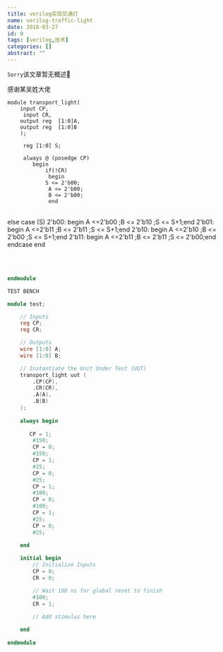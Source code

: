```yaml
---
title: verilog实现交通灯
name: verilog-traffic-light
date: 2018-03-27
id: 0
tags: [verilog,技术]
categories: []
abstract: ""
---
```

<code>Sorry</code>该文章暂无概述💊
<!--more-->


感谢某吴姓大佬

    module transport_light(
        input CP,
    	 input CR,
        output reg  [1:0]A,
        output reg  [1:0]B
        );
    	 
    	 reg [1:0] S;
    	 
    	 always @ (posedge CP)
    	    begin
    		    if(!CR)
    			 begin
    		    S <= 2'b00;
    			 A <= 2'b00;
    			 B <= 2'b00;
    			 end


​    			
    			 else
    			   case (S)
    				   2'b00: begin A <=2'b00 ;B <= 2'b10 ;S <= S+1;end
    					2'b01: begin A <=2'b11 ;B <= 2'b11 ;S <= S+1;end
    					2'b10: begin A <=2'b10 ;B <= 2'b00 ;S <= S+1;end
    					2'b11: begin A <=2'b11 ;B <= 2'b11 ;S <= 2'b00;end
    				endcase
    		 end		


​    
​    
```verilog
endmodule

TEST BENCH

module test;

	// Inputs
	reg CP;
	reg CR;

	// Outputs
	wire [1:0] A;
	wire [1:0] B;

	// Instantiate the Unit Under Test (UUT)
	transport_light uut (
		.CP(CP), 
		.CR(CR), 
		.A(A), 
		.B(B)
	);
	
	always begin
	
	   CP = 1;
		#150;
		CP = 0;
		#150;
		CP = 1;
		#25;
		CP = 0;
		#25;
		CP = 1;
		#100;
		CP = 0;
		#100;
		CP = 1;
		#25;
		CP = 0;
		#25;
		
	end

	initial begin
		// Initialize Inputs
		CP = 0;
		CR = 0;

		// Wait 100 ns for global reset to finish
		#100;
		CR = 1;
        
		// Add stimulus here

	end
      
endmodule
```